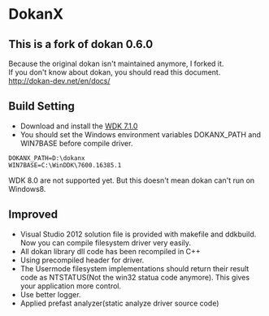 # DokanX

## This is a fork of dokan 0.6.0
Because the original dokan isn't maintained anymore, I forked it.   
If you don't know about dokan, you should read this document. http://dokan-dev.net/en/docs/

## Build Setting
* Download and install the [WDK 7.1.0](http://www.microsoft.com/en-us/download/details.aspx?id=11800)
* You should set the Windows environment variables DOKANX_PATH and WIN7BASE before compile driver.

```
DOKANX_PATH=D:\dokanx
WIN7BASE=C:\WinDDK\7600.16385.1
```

WDK 8.0 are not supported yet. But this doesn't mean dokan can't run on Windows8. 

## Improved
* Visual Studio 2012 solution file is provided with makefile and ddkbuild. Now you can compile filesystem driver very easily.
* All dokan library dll code has been recompiled in C++
* Using precompiled header for driver.
* The Usermode filesystem implementations should return their result code as NTSTATUS(Not the win32 statua code anymore).
This gives your application more control.
* Use better logger.
* Applied prefast analyzer(static analyze driver source code)
